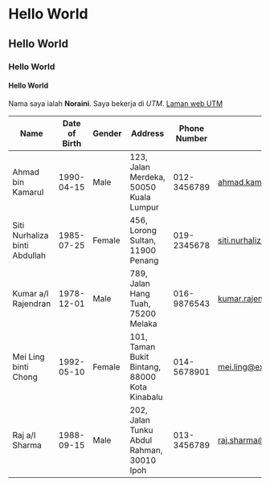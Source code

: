 # Hello World
## Hello World
### Hello World
#### Hello World

Nama saya ialah **Noraini**. Saya bekerja di *UTM*. [Laman web UTM](www.utm.my)
 
| Name                | Date of Birth | Gender | Address                                  | Phone Number   | Email                         |
|---------------------|---------------|--------|------------------------------------------|----------------|-------------------------------|
| Ahmad bin Kamarul   | 1990-04-15    | Male   | 123, Jalan Merdeka, 50050 Kuala Lumpur   | 012-3456789    | ahmad.kamarul@example.com     |
| Siti Nurhaliza binti Abdullah | 1985-07-25 | Female | 456, Lorong Sultan, 11900 Penang        | 019-2345678    | siti.nurhaliza@example.com    |
| Kumar a/l Rajendran | 1978-12-01    | Male   | 789, Jalan Hang Tuah, 75200 Melaka       | 016-9876543    | kumar.rajendran@example.com   |
| Mei Ling binti Chong| 1992-05-10    | Female | 101, Taman Bukit Bintang, 88000 Kota Kinabalu | 014-5678901 | mei.ling@example.com          |
| Raj a/l Sharma      | 1988-09-15    | Male   | 202, Jalan Tunku Abdul Rahman, 30010 Ipoh| 013-3456789    | raj.sharma@example.com        |
